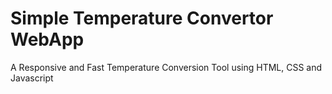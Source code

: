 # Simple Temperature Convertor WebApp

A Responsive and Fast Temperature Conversion Tool using HTML, CSS and Javascript
